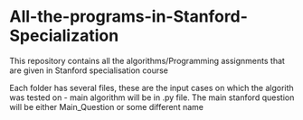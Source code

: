 # All-the-programs-in-Stanford-Specialization
This repository contains all the algorithms/Programming assignments that are given in Stanford specialisation course

Each folder has several files, these are the input cases on which the algorith was tested on - main algorithm will be in .py file.
The main stanford question will be either Main_Question or some different name
